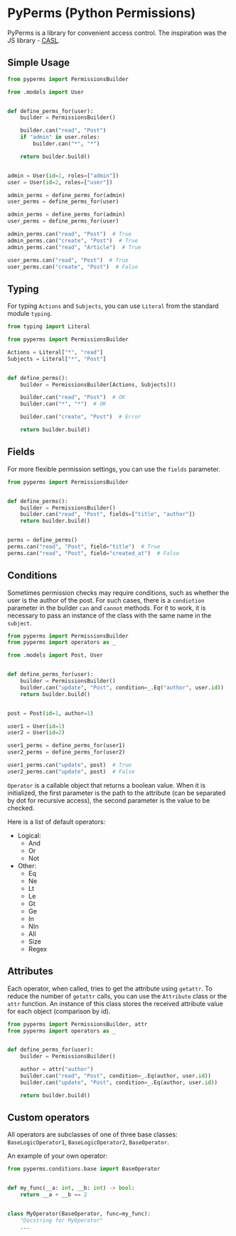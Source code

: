 # PyPerms (Python Permissions)

PyPerms is a library for convenient access control. The inspiration was the JS library - [CASL](https://casl.js.org/).

## Simple Usage

```python
from pyperms import PermissionsBuilder

from .models import User


def define_perms_for(user):
    builder = PermissionsBuilder()

    builder.can("read", "Post")
    if "admin" in user.roles:
        builder.can("*", "*")

    return builder.build()


admin = User(id=1, roles=["admin"])
user = User(id=2, roles=["user"])

admin_perms = define_perms_for(admin)
user_perms = define_perms_for(user)

admin_perms = define_perms_for(admin)
user_perms = define_perms_for(user)

admin_perms.can("read", "Post")  # True
admin_perms.can("create", "Post")  # True
admin_perms.can("read", "Article")  # True

user_perms.can("read", "Post")  # True
user_perms.can("create", "Post")  # False
```

## Typing

For typing `Actions` and `Subjects`, you can use `Literal` from the standard module `typing`.

```python
from typing import Literal

from pyperms import PermissionsBuilder

Actions = Literal["*", "read"]
Subjects = Literal["*", "Post"]


def define_perms():
    builder = PermissionsBuilder[Actions, Subjects]()

    builder.can("read", "Post")  # OK
    builder.can("*", "*")  # OK

    builder.can("create", "Post")  # Error

    return builder.build()
```

## Fields

For more flexible permission settings, you can use the `fields` parameter.

```python
from pyperms import PermissionsBuilder


def define_perms():
    builder = PermissionsBuilder()
    builder.can("read", "Post", fields=["title", "author"])
    return builder.build()


perms = define_perms()
perms.can("read", "Post", field="title")  # True
perms.can("read", "Post", field="created_at")  # False
```

## Conditions

Sometimes permission checks may require conditions, such as whether the user is the author of the post. For such cases, there is a `condiotion` parameter in the builder `can` and `cannot` methods. For it to work, it is necessary to pass an instance of the class with the same name in the `subject`.

```python
from pyperms import PermissionsBuilder
from pyperms import operators as _

from .models import Post, User


def define_perms_for(user):
    builder = PermissionsBuilder()
    builder.can("update", "Post", condition=_.Eq("author", user.id))
    return builder.build()


post = Post(id=1, author=1)

user1 = User(id=1)
user2 = User(id=2)

user1_perms = define_perms_for(user1)
user2_perms = define_perms_for(user2)

user1_perms.can("update", post)  # True
user2_perms.can("update", post)  # False
```

`Operator` is a callable object that returns a boolean value. When it is initialized, the first parameter is the path to the attribute (can be separated by dot for recursive access), the second parameter is the value to be checked.

Here is a list of default operators:

-   Logical:
    -   And
    -   Or
    -   Not
-   Other:
    -   Eq
    -   Ne
    -   Lt
    -   Le
    -   Gt
    -   Ge
    -   In
    -   NIn
    -   All
    -   Size
    -   Regex

## Attributes

Each operator, when called, tries to get the attribute using `getattr`. To reduce the number of `getattr` calls, you can use the `Attribute` class or the `attr` function. An instance of this class stores the received attribute value for each object (comparison by id).

```python
from pyperms import PermissionsBuilder, attr
from pyperms import operators as _


def define_perms_for(user):
    builder = PermissionsBuilder()

    author = attr("author")
    builder.can("read", "Post", condition=_.Eq(author, user.id))
    builder.can("update", "Post", condition=_.Eq(author, user.id))

    return builder.build()
```

## Custom operators

All operators are subclasses of one of three base classes: `BaseLogicOperator1`, `BaseLogicOperator2`, `BaseOperator`.

An example of your own operator:

```python
from pyperms.conditions.base import BaseOperator


def my_func(__a: int, __b: int) -> bool:
    return __a + __b == 2


class MyOperator(BaseOperator, func=my_func):
    "Docstring for MyOperator"
    ...
```
